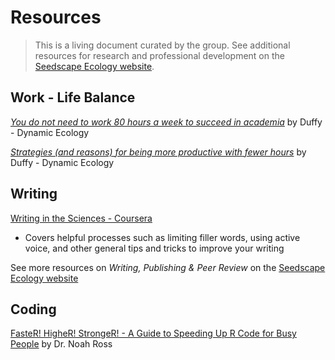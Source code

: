 # Resources
> This is a living document curated by the group. See additional resources for research and professional development on the [Seedscape Ecology website](http://seedscape.github.io/BeckmanLab/Resources.html).

## Work - Life Balance

[*You do not need to work 80 hours a week to succeed in academia*](https://dynamicecology.wordpress.com/2014/02/04/you-do-not-need-to-work-80-hours-a-week-to-succeed-in-academia/) by Duffy - Dynamic Ecology 

[*Strategies (and reasons) for being more productive with fewer hours*](https://dynamicecology.wordpress.com/2015/09/30/strategies-and-reasons-for-being-more-productive-with-fewer-hours/) by Duffy - Dynamic Ecology

## Writing

[Writing in the Sciences - Coursera](https://www.coursera.org/learn/sciwrite)
- Covers helpful processes such as limiting filler words, using active voice, and other general tips and tricks to improve your writing

See more resources on *Writing, Publishing & Peer Review* on the [Seedscape Ecology website](http://seedscape.github.io/BeckmanLab/Resources.html)

## Coding

[FasteR! HigheR! StrongeR! - A Guide to Speeding Up R Code for Busy People](https://www.noamross.net/archives/2013-04-25-faster-talk/) by Dr. Noah Ross
